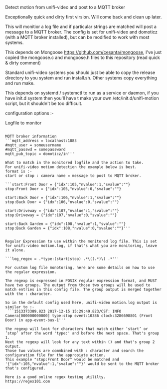 
Detect motion from unifi-video and post to a MQTT broker

Exceptionally quick and dirty first virsion.  Will come back and clean up later.

This will monitior a log file and if particular strings are matched will post a message to a MQTT broker.
The config is set for unifi-video and domoticz (with a MQTT broker installed), but can be modified to work with most systems.

This depends on Mongoose https://github.com/cesanta/mongoose, I've just copied the mongoose.c and mongoose.h files to this repository (read quick & dirty comment)

Standard unifi-video systems you should just be able to copy the release directory to you system and run install.sh.
Other systems copy everything and run make.

This depends on systemd / systemctl to run as a service or daemon, if you have init.d system then you'll have t make your own /etc/init.d/unifi-motion script, but it shouldn't be too difficult.

configuration options :-

Logfile to monitor
```log_file = /var/lib/unifi-video/logs/motion.log'''

MQTT broker information
```mqtt_address = localhost:1883
#mqtt_user = someusername    
#mqtt_passwd = somepassword
mqtt_pub_topic = domoticz/in'''

What to match in the monitored logfile and the action to take.
For unifi-video motion detection the example below is best.
format is :-
start or stop : camera name = message to post to MQTT broker.

```start:Front Door = {"idx":105,"nvalue":1,"svalue":""}  
stop:Front Door = {"idx":105,"nvalue":0,"svalue":""}

start:Back Door = {"idx":106,"nvalue":1,"svalue":""}  
stop:Back Door = {"idx":106,"nvalue":0,"svalue":""}

start:Driveway = {"idx":107,"nvalue":1,"svalue":""}  
stop:Driveway = {"idx":107,"nvalue":0,"svalue":""}

start:Back Garden = {"idx":108,"nvalue":1,"svalue":""}  
stop:Back Garden = {"idx":108,"nvalue":0,"svalue":""}'''


Regular Expression to use within the monitored log file. This is set for unifi-video motion.log, if that's what you are monitoring, leave it alone.

```log_regex = .*type:(start|stop) .*\((.*)\) .*'''

For custom log file monotoring, here are some details on how to use the regular expression.

The regexp is expressed in POSIX regular expression format, and MUST have two groups. The output from those two groups will be used to match entries in this config file. The group output is merged together with the : character.

So in the default config used here, unifi-video motion.log output is similar to :-
 ```1513373389.823 2017-12-15 15:29:49.823/CST: INFO Camera[000000000000] type:stop event:10386 clock:3286698801 (Front Door) in app-event-bus-1'''

the regexp will look for characters that match either ’start’ or ’stop’ after the word 'type:' and before the next space. That's group 1.
Next the regexp will look for any text within () and that's group 2 output.
Those two values are commbined with : character and search the configuration file for the appropiate action. 
This example "stop:Front Door" would be matched and '{"idx":105,"nvalue":1,"svalue":""}' would be sent to the MQTT broker that's configured.

Here is a good online regex testing utililty.
https://regex101.com
